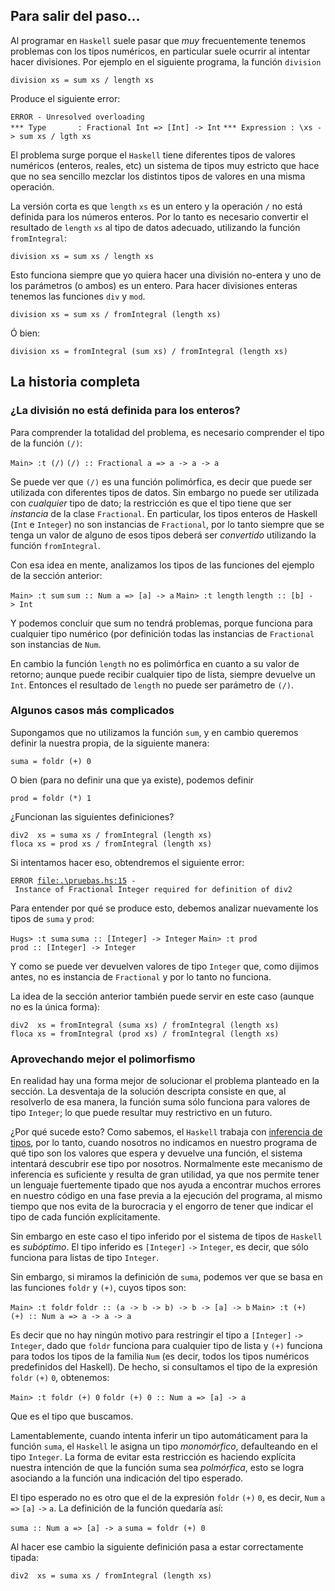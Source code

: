 Para salir del paso...
----------------------

Al programar en `Haskell` suele pasar que *muy* frecuentemente tenemos problemas con los tipos numéricos, en particular suele ocurrir al intentar hacer divisiones. Por ejemplo en el siguiente programa, la función `division`

`division xs = sum xs / length xs`

Produce el siguiente error:

`ERROR - Unresolved overloading`
`*** Type       : Fractional Int => [Int] -> Int`
`*** Expression : \xs -> sum xs / lgth xs`

El problema surge porque el `Haskell` tiene diferentes tipos de valores numéricos (enteros, reales, etc) un sistema de tipos muy estricto que hace que no sea sencillo mezclar los distintos tipos de valores en una misma operación.

La versión corta es que `length` `xs` es un entero y la operación `/` no está definida para los números enteros. Por lo tanto es necesario convertir el resultado de `length` `xs` al tipo de datos adecuado, utilizando la función `fromIntegral`:

`division xs = sum xs / length xs`

Esto funciona siempre que yo quiera hacer una división no-entera y uno de los parámetros (o ambos) es un entero. Para hacer divisiones enteras tenemos las funciones `div` y `mod`.

`division xs = sum xs / fromIntegral (length xs)`

Ó bien:

`division xs = fromIntegral (sum xs) / fromIntegral (length xs)`

La historia completa
--------------------

### ¿La división no está definida para los enteros?

Para comprender la totalidad del problema, es necesario comprender el tipo de la función `(/)`:

`Main> :t (/)`
`(/) :: Fractional a => a -> a -> a`

Se puede ver que `(/)` es una función polimórfica, es decir que puede ser utilizada con diferentes tipos de datos. Sin embargo no puede ser utilizada con *cualquier* tipo de dato; la restricción es que el tipo tiene que ser *instancia* de la clase `Fractional`. En particular, los tipos enteros de Haskell (`Int` e `Integer`) no son instancias de `Fractional`, por lo tanto siempre que se tenga un valor de alguno de esos tipos deberá ser *convertido* utilizando la función `fromIntegral`.

Con esa idea en mente, analizamos los tipos de las funciones del ejemplo de la sección anterior:

`Main> :t sum`
`sum :: Num a => [a] -> a`
`Main> :t length`
`length :: [b] -> Int`

Y podemos concluir que sum no tendrá problemas, porque funciona para cualquier tipo numérico (por definición todas las instancias de `Fractional` son instancias de `Num`.

En cambio la función `length` no es polimórfica en cuanto a su valor de retorno; aunque puede recibir cualquier tipo de lista, siempre devuelve un `Int`. Entonces el resultado de `length` no puede ser parámetro de `(/)`.

### Algunos casos más complicados

Supongamos que no utilizamos la función `sum`, y en cambio queremos definir la nuestra propia, de la siguiente manera:

`suma = foldr (+) 0`

O bien (para no definir una que ya existe), podemos definir

`prod = foldr (*) 1`

¿Funcionan las siguientes definiciones?

`div2  xs = suma xs / fromIntegral (length xs)`
`floca xs = prod xs / fromIntegral (length xs)`

Si intentamos hacer eso, obtendremos el siguiente error:

`ERROR `[`file:.\pruebas.hs:15`](file:.\pruebas.hs:15)` - Instance of Fractional Integer required for definition of div2`

Para entender por qué se produce esto, debemos analizar nuevamente los tipos de `suma` y `prod`:

`Hugs> :t suma`
`suma :: [Integer] -> Integer`
`Main> :t prod`
`prod :: [Integer] -> Integer`

Y como se puede ver devuelven valores de tipo `Integer` que, como dijimos antes, no es instancia de `Fractional` y por lo tanto no funciona.

La idea de la sección anterior también puede servir en este caso (aunque no es la única forma):

`div2  xs = fromIntegral (suma xs) / fromIntegral (length xs)`
`floca xs = fromIntegral (prod xs) / fromIntegral (length xs)`

### Aprovechando mejor el polimorfismo

En realidad hay una forma mejor de solucionar el problema planteado en la sección. La desventaja de la solución descripta consiste en que, al resolverlo de esa manera, la función suma sólo funciona para valores de tipo `Integer`; lo que puede resultar muy restrictivo en un futuro.

¿Por qué sucede esto? Como sabemos, el `Haskell` trabaja con [inferencia de tipos](inferencia-de-tipos.md), por lo tanto, cuando nosotros no indicamos en nuestro programa de qué tipo son los valores que espera y devuelve una función, el sistema intentará descubrir ese tipo por nosotros. Normalmente este mecanismo de inferencia es suficiente y resulta de gran utilidad, ya que nos permite tener un lenguaje fuertemente tipado que nos ayuda a encontrar muchos errores en nuestro código en una fase previa a la ejecución del programa, al mismo tiempo que nos evita de la burocracia y el engorro de tener que indicar el tipo de cada función explícitamente.

Sin embargo en este caso el tipo inferido por el sistema de tipos de `Haskell` es *subóptimo*. El tipo inferido es `[Integer]` `->` `Integer`, es decir, que sólo funciona para listas de tipo `Integer`.

Sin embargo, si miramos la definición de `suma`, podemos ver que se basa en las funciones `foldr` y `(+)`, cuyos tipos son:

`Main> :t foldr`
`foldr :: (a -> b -> b) -> b -> [a] -> b`
`Main> :t (+)`
`(+) :: Num a => a -> a -> a`

Es decir que no hay ningún motivo para restringir el tipo a `[Integer]` `->` `Integer`, dado que `foldr` funciona para cualquier tipo de lista y `(+)` funciona para todos los tipos de la familia `Num` (es decir, todos los tipos numéricos predefinidos del Haskell). De hecho, si consultamos el tipo de la expresión `foldr` `(+)` `0`, obtenemos:

`Main> :t foldr (+) 0`
`foldr (+) 0 :: Num a => [a] -> a`

Que es el tipo que buscamos.

Lamentablemente, cuando intenta inferir un tipo automáticament para la función `suma`, el `Haskell` le asigna un tipo *monomórfico*, defaulteando en el tipo `Integer`. La forma de evitar esta restricción es haciendo explícita nuestra intención de que la función suma sea *polmórfica*, esto se logra asociando a la función una indicación del tipo esperado.

El tipo esperado no es otro que el de la expresión `foldr` `(+)` `0`, es decir, `Num` `a` `=>` `[a]` `->` `a`. La definición de la función quedaría así:

`suma :: Num a => [a] -> a`
`suma = foldr (+) 0`

Al hacer ese cambio la siguiente definición pasa a estar correctamente tipada:

`div2  xs = suma xs / fromIntegral (length xs)`
